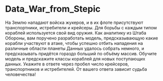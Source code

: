 # Data_War_from_Stepic
На Землю нападают войска жукеров, и в их флоте присутствуют транспортники, истребители и крейсеры. Для борьбы с каждым типом кораблей используется свой вид оружия. Как аналитику из Штаба Обороны, вам поручено разработать модель, предсказывающую какие корабли участвуют в атаке, чтобы успешно отбить нападения на различные области планеты  Данных удалось собрать немного, и предсказывать придётся гораздо больший по объёму массив.  Обучите модель и предскажите классы кораблей для новых поступающих данных. Укажите в ответе через пробел число крейсеров, транспортников и истребителей.  От вашего ответа зависит судьба человечества!
